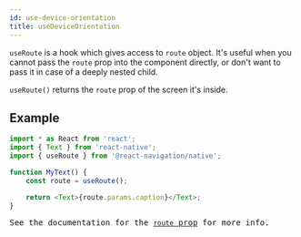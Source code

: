 ```yaml
---
id: use-device-orientation
title: useDeviceOrientation
---
```


`useRoute` is a hook which gives access to `route` object. It's useful when you cannot pass the `route` prop into the component directly, or don't want to pass it in case of a deeply nested child.

`useRoute()` returns the `route` prop of the screen it's inside.

## Example

<samp id="use-route-example" />

```js
import * as React from 'react';
import { Text } from 'react-native';
import { useRoute } from '@react-navigation/native';

function MyText() {
    const route = useRoute();

    return <Text>{route.params.caption}</Text>;
}
```

See the documentation for the [`route` prop](route-prop.md) for more info.
